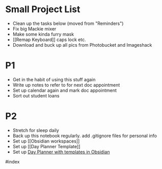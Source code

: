 # Small Project List
- Clean up the tasks below (moved from "Reminders")
-  Fix big Mackie mixer
- Make some kinda furry mask
- [[Remap Keyboard]] caps lock etc.
- Download and buck up all pics from Photobucket and Imageshack




# P1
- Get in the habit of using this stuff again
- Write up notes to refer to for next doc appointment
- Set up calendar again and mark doc appointment
- Sort out student loans

# P2

- Stretch for sleep daily
- Back up this notebook regularly. add .gitignore files for personal info
- Set up [[Obsidian workspaces]] 
- Set up [[Day Planner Template]]
- Set up [Day Planner with templates in Obsidian](https://www.youtube.com/watch?v=hxf3_dXIcqc)


#index